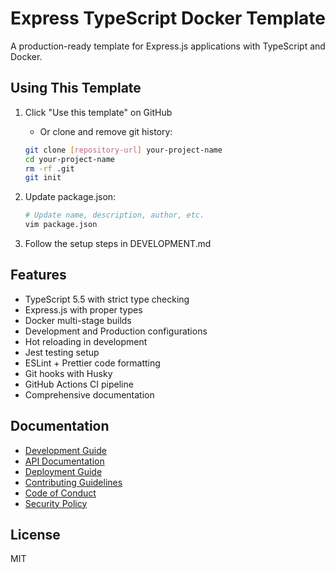 # Express TypeScript Docker Template

A production-ready template for Express.js applications with TypeScript and Docker.

## Using This Template

1. Click "Use this template" on GitHub
   - Or clone and remove git history:
   ```bash
   git clone [repository-url] your-project-name
   cd your-project-name
   rm -rf .git
   git init
   ```

2. Update package.json:
   ```bash
   # Update name, description, author, etc.
   vim package.json
   ```

3. Follow the setup steps in DEVELOPMENT.md

## Features

- TypeScript 5.5 with strict type checking
- Express.js with proper types
- Docker multi-stage builds
- Development and Production configurations
- Hot reloading in development
- Jest testing setup
- ESLint + Prettier code formatting
- Git hooks with Husky
- GitHub Actions CI pipeline
- Comprehensive documentation

## Documentation

- [Development Guide](docs/guides/DEVELOPMENT.md)
- [API Documentation](docs/guides/API.md)
- [Deployment Guide](docs/guides/DEPLOYMENT.md)
- [Contributing Guidelines](docs/community/CONTRIBUTING.md)
- [Code of Conduct](docs/community/CODE_OF_CONDUCT.md)
- [Security Policy](docs/community/SECURITY.md)

## License

MIT
